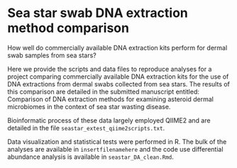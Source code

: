# Sea star swab DNA extraction method comparison 
How well do commercially available DNA extraction kits perform for dermal swab samples from sea stars?

Here we provide the scripts and data files to reproduce analyses for a project comparing commercially available DNA extraction kits for the use of DNA extractions from dermal swabs collected from sea stars. The results of this comparison are detailed in the submitted manuscript entitled: Comparison of DNA extraction methods for examining asteroid dermal microbiomes in the context of sea star wasting disease.

Bioinformatic process of these data largely employed QIIME2 and are detailed in the file `seastar_extest_qiime2scripts.txt`.

Data visualization and statistical tests were performed in R. The bulk of the analyses are available in `insertfilenamehere` and the code use differential abundance analysis is available in `seastar_DA_clean.Rmd`.
